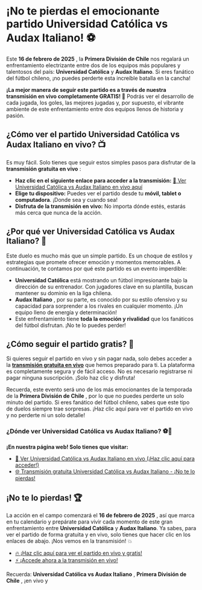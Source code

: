 # ¡No te pierdas el emocionante partido Universidad Católica vs Audax Italiano! ⚽️

Este **16 de febrero de 2025** , la **Primera División de Chile** nos regalará un enfrentamiento electrizante entre dos de los equipos más populares y talentosos del país: **Universidad Católica** y **Audax Italiano**. Si eres fanático del fútbol chileno, ¡no puedes perderte esta increíble batalla en la cancha!

**¡La mejor manera de seguir este partido es a través de nuestra transmisión en vivo completamente GRATIS! 🎉** Podrás ver el desarrollo de cada jugada, los goles, las mejores jugadas y, por supuesto, el vibrante ambiente de este enfrentamiento entre dos equipos llenos de historia y pasión.

## ¿Cómo ver el partido Universidad Católica vs Audax Italiano en vivo? 📺

Es muy fácil. Solo tienes que seguir estos simples pasos para disfrutar de la **transmisión gratuita en vivo** :

- **Haz clic en el siguiente enlace para acceder a la transmisión:** [🎥 Ver Universidad Católica vs Audax Italiano en vivo aquí](https://tinyurl.com/livestreamfreeo?st=Universidad+Cat%C3%B3lica+vs+Audax+Italiano&si=gh)
- **Elige tu dispositivo:** Puedes ver el partido desde tu **móvil, tablet o computadora**. ¡Donde sea y cuando sea!
- **Disfruta de la transmisión en vivo:** No importa dónde estés, estarás más cerca que nunca de la acción.

## ¿Por qué ver Universidad Católica vs Audax Italiano? 🤩

Este duelo es mucho más que un simple partido. Es un choque de estilos y estrategias que promete ofrecer emoción y momentos memorables. A continuación, te contamos por qué este partido es un evento imperdible:

- **Universidad Católica** está mostrando un fútbol impresionante bajo la dirección de su entrenador. Con jugadores clave en su plantilla, buscan mantener su dominio en la liga chilena.
- **Audax Italiano** , por su parte, es conocido por su estilo ofensivo y su capacidad para sorprender a los rivales en cualquier momento. ¡Un equipo lleno de energía y determinación!
- Este enfrentamiento tiene **toda la emoción y rivalidad** que los fanáticos del fútbol disfrutan. ¡No te lo puedes perder!

## ¿Cómo seguir el partido gratis? 📲

Si quieres seguir el partido en vivo y sin pagar nada, solo debes acceder a la [**transmisión gratuita en vivo**](https://tinyurl.com/livestreamfreeo?st=Universidad+Cat%C3%B3lica+vs+Audax+Italiano&si=gh) que hemos preparado para ti. La plataforma es completamente segura y de fácil acceso. No es necesario registrarse ni pagar ninguna suscripción. ¡Solo haz clic y disfruta!

Recuerda, este evento será uno de los más emocionantes de la temporada de la **Primera División de Chile** , por lo que no puedes perderte un solo minuto del partido. Si eres fanático del fútbol chileno, sabes que este tipo de duelos siempre trae sorpresas. ¡Haz clic aquí para ver el partido en vivo y no perderte ni un solo detalle!

### ¿Dónde ver Universidad Católica vs Audax Italiano? ⚽️📡

**¡En nuestra página web! Solo tienes que visitar:**

- [🔗 Ver Universidad Católica vs Audax Italiano en vivo (¡Haz clic aquí para acceder!)](https://tinyurl.com/livestreamfreeo?st=Universidad+Cat%C3%B3lica+vs+Audax+Italiano&si=gh)
- [🌐 Transmisión gratuita Universidad Católica vs Audax Italiano - ¡No te lo pierdas!](https://tinyurl.com/livestreamfreeo?st=Universidad+Cat%C3%B3lica+vs+Audax+Italiano&si=gh)

## ¡No te lo pierdas! 🏆

La acción en el campo comenzará el **16 de febrero de 2025** , así que marca en tu calendario y prepárate para vivir cada momento de este gran enfrentamiento entre **Universidad Católica** y **Audax Italiano**. Ya sabes, para ver el partido de forma gratuita y en vivo, solo tienes que hacer clic en los enlaces de abajo. ¡Nos vemos en la transmisión! 💥

- [🔥 ¡Haz clic aquí para ver el partido en vivo y gratis!](https://tinyurl.com/livestreamfreeo?st=Universidad+Cat%C3%B3lica+vs+Audax+Italiano&si=gh)
- [⚡ ¡Accede ahora a la transmisión en vivo!](https://tinyurl.com/livestreamfreeo?st=Universidad+Cat%C3%B3lica+vs+Audax+Italiano&si=gh)

Recuerda: **Universidad Católica vs Audax Italiano** , **Primera División de Chile** , ¡en vivo y
